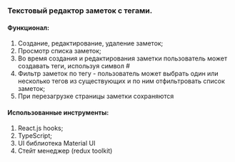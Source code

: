 ### Текстовый редактор заметок с тегами.
#### Функционал:
1. Создание, редактирование, удаление заметок;
2. Просмотр списка заметок;
3. Во время создания и редактирования заметки пользователь может создавать теги, используя символ #
4. Фильтр заметок по тегу - пользователь может выбрать один или несколько тегов из существующих и по ним отфильтровать список заметок;
5. При перезагрузке страницы заметки сохраняются
#### Использованные инструменты:
1. React.js hooks;
2. TypeScript;
3. UI библиотека Material UI
4. Стейт менеджер (redux toolkit)
